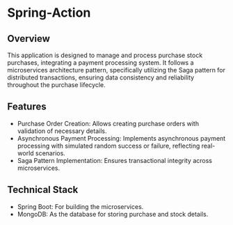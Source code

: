# Spring-Action

## Overview
This application is designed to manage and process purchase stock purchases, integrating a payment processing system. It follows a microservices architecture pattern, specifically utilizing the Saga pattern for distributed transactions, ensuring data consistency and reliability throughout the purchase lifecycle.

## Features
- Purchase Order Creation: Allows creating purchase orders with validation of necessary details.
- Asynchronous Payment Processing: Implements asynchronous payment processing with simulated random success or failure, reflecting real-world scenarios.
- Saga Pattern Implementation: Ensures transactional integrity across microservices.

## Technical Stack
- Spring Boot: For building the microservices.
- MongoDB: As the database for storing purchase and stock details.